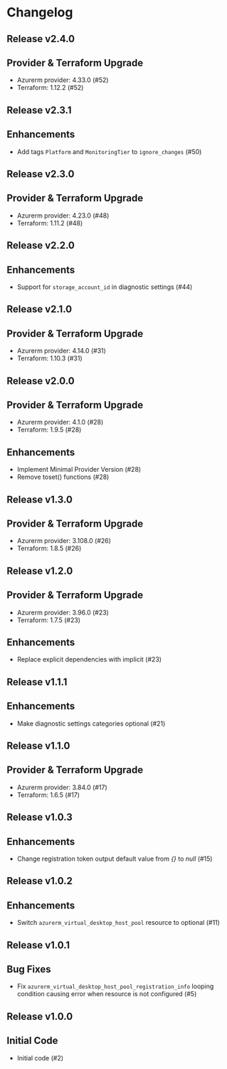 # Changelog

## Release v2.4.0

## Provider & Terraform Upgrade
- Azurerm provider: 4.33.0 (#52)
- Terraform: 1.12.2 (#52)
   
## Release v2.3.1

## Enhancements

- Add tags `Platform` and `MonitoringTier` to `ignore_changes` (#50)


   
## Release v2.3.0

## Provider & Terraform Upgrade
- Azurerm provider: 4.23.0 (#48)
- Terraform: 1.11.2 (#48)
   
## Release v2.2.0

## Enhancements

- Support for `storage_account_id` in diagnostic settings (#44)


   
## Release v2.1.0

## Provider & Terraform Upgrade
- Azurerm provider: 4.14.0 (#31)
- Terraform: 1.10.3 (#31)
   
## Release v2.0.0

## Provider & Terraform Upgrade
- Azurerm provider: 4.1.0 (#28)
- Terraform: 1.9.5 (#28)
## Enhancements
- Implement Minimal Provider Version (#28)
- Remove toset() functions (#28)
   
## Release v1.3.0

## Provider & Terraform Upgrade
- Azurerm provider: 3.108.0 (#26)
- Terraform: 1.8.5 (#26)
   
## Release v1.2.0

## Provider & Terraform Upgrade

- Azurerm provider: 3.96.0 (#23)
- Terraform: 1.7.5 (#23)

## Enhancements

- Replace explicit dependencies with implicit (#23)
   
## Release v1.1.1

## Enhancements

- Make diagnostic settings categories optional (#21)


   
## Release v1.1.0

## Provider & Terraform Upgrade
- Azurerm provider: 3.84.0 (#17)
- Terraform: 1.6.5 (#17)
   
## Release v1.0.3

## Enhancements

- Change registration token output default value from _{}_ to _null_ (#15)


   
## Release v1.0.2

## Enhancements

- Switch `azurerm_virtual_desktop_host_pool` resource to optional (#11)


   
## Release v1.0.1

## Bug Fixes

- Fix `azurerm_virtual_desktop_host_pool_registration_info` looping condition causing error when resource is not configured (#5)



   
## Release v1.0.0

## Initial Code

- Initial code (#2)


   